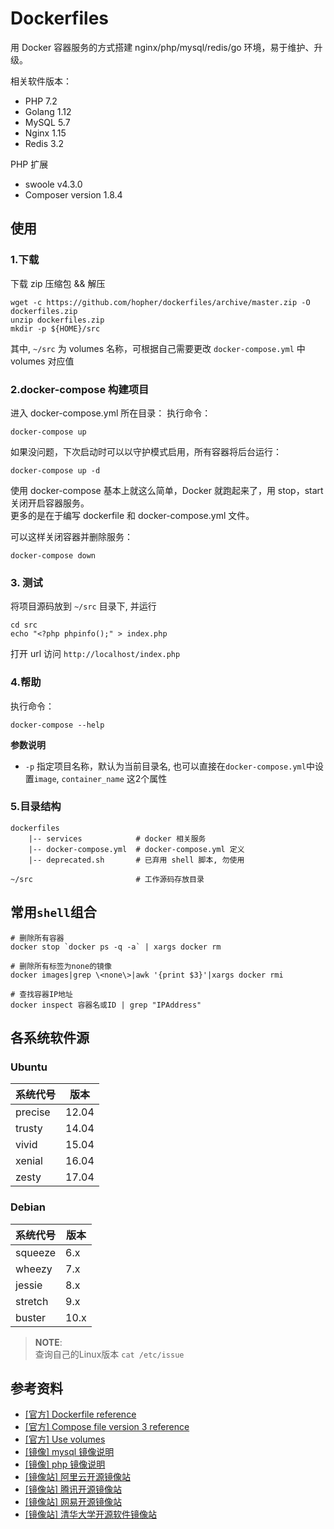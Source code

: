 # Dockerfiles

用 Docker 容器服务的方式搭建 nginx/php/mysql/redis/go 环境，易于维护、升级。

相关软件版本：
- PHP 7.2
- Golang 1.12
- MySQL 5.7
- Nginx 1.15
- Redis 3.2

PHP 扩展
- swoole v4.3.0
- Composer version 1.8.4

## 使用

### 1.下载

下载 zip 压缩包 && 解压

```
wget -c https://github.com/hopher/dockerfiles/archive/master.zip -O dockerfiles.zip
unzip dockerfiles.zip
mkdir -p ${HOME}/src
```

其中, `~/src` 为 volumes 名称，可根据自己需要更改 `docker-compose.yml` 中 volumes 对应值

### 2.docker-compose 构建项目

进入 docker-compose.yml 所在目录：
执行命令：
```
docker-compose up
```  

如果没问题，下次启动时可以以守护模式启用，所有容器将后台运行：  
```
docker-compose up -d
``` 

使用 docker-compose 基本上就这么简单，Docker 就跑起来了，用 stop，start 关闭开启容器服务。  
更多的是在于编写 dockerfile 和 docker-compose.yml 文件。 

可以这样关闭容器并删除服务：
```
docker-compose down
```

### 3. 测试

将项目源码放到 `~/src` 目录下, 并运行

```
cd src
echo "<?php phpinfo();" > index.php
```

打开 url 访问 `http://localhost/index.php`


### 4.帮助

执行命令：
```
docker-compose --help
```  
**参数说明**

- `-p` 指定项目名称，默认为当前目录名, 也可以直接在`docker-compose.yml`中设置`image`, `container_name` 这2个属性

### 5.目录结构

```
dockerfiles
    |-- services            # docker 相关服务
    |-- docker-compose.yml  # docker-compose.yml 定义
    |-- deprecated.sh       # 已弃用 shell 脚本, 勿使用

~/src                       # 工作源码存放目录
```

## 常用`shell`组合

```
# 删除所有容器
docker stop `docker ps -q -a` | xargs docker rm

# 删除所有标签为none的镜像
docker images|grep \<none\>|awk '{print $3}'|xargs docker rmi

# 查找容器IP地址
docker inspect 容器名或ID | grep "IPAddress"
```

## 各系统软件源

### Ubuntu

| 系统代号 | 版本  |
| -------- | ----- |
| precise  | 12.04 |
| trusty   | 14.04 |
| vivid    | 15.04 |
| xenial   | 16.04 |
| zesty    | 17.04 |

### Debian

| 系统代号 | 版本 |
| -------- | ---- |
| squeeze  | 6.x  |
| wheezy   | 7.x  |
| jessie   | 8.x  |
| stretch  | 9.x  |
| buster   | 10.x |

> **NOTE**:  
> 查询自己的Linux版本 `cat /etc/issue`

##  参考资料
- [[官方] Dockerfile reference](https://docs.docker.com/engine/reference/builder/)
- [[官方] Compose file version 3 reference](https://docs.docker.com/compose/compose-file/)
- [[官方] Use volumes](https://docs.docker.com/storage/volumes/)
- [[镜像] mysql 镜像说明](https://hub.docker.com/_/mysql/)
- [[镜像] php 镜像说明](https://hub.docker.com/_/php/)
- [[镜像站] 阿里云开源镜像站](https://opsx.alibaba.com/mirror)
- [[镜像站] 腾讯开源镜像站](https://mirrors.cloud.tencent.com/index.html)
- [[镜像站] 网易开源镜像站](http://mirrors.163.com/)
- [[镜像站] 清华大学开源软件镜像站](https://mirrors.tuna.tsinghua.edu.cn/help/debian/)